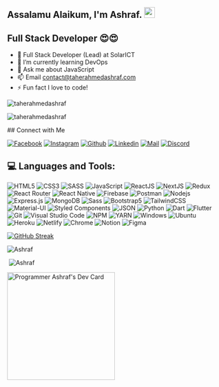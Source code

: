 
<!-- welcome message -->
<h2>Assalamu Alaikum, I'm Ashraf. <img src="https://media.giphy.com/media/hvRJCLFzcasrR4ia7z/giphy.gif" width="25px"> </h2>

###

## Full Stack Developer 😍😍

- 🔭 Full Stack Developer (Lead) at SolarICT
- 🌱 I’m currently learning DevOps
- 💬 Ask me about JavaScript
- 📫 Email contact@taherahmedashraf.com
- ⚡ Fun fact I love to code!
<p align="left"> <img src="https://komarev.com/ghpvc/?username=taherahmedashraf&label=Profile%20views&color=E4405F&style=flat" alt="taherahmedashraf" /> </p>
<p align="left"> <img src="https://www.codewars.com/users/Ashraf9053/badges/micro" alt="taherahmedashraf" /> </p>
## Connect with Me

[![Facebook](https://img.shields.io/badge/Facebook-1877F2?style=for-the-badge&logo=facebook&logoColor=white)](https://www.facebook.com/taheir.ashraf/)
[![Instagram](https://img.shields.io/badge/Instagram-E4405F?style=for-the-badge&logo=instagram&logoColor=white)](https://www.instagram.com/taheirashraf/)
[![Github](https://img.shields.io/badge/GitHub-100000?style=for-the-badge&logo=github&logoColor=white)](https://github.com/TaherAhmedAshraf)
[![Linkedin](https://img.shields.io/badge/LinkedIn-0077B5?style=for-the-badge&logo=linkedin&logoColor=white)](https://www.linkedin.com/in/taherahmedashraf/)
[![Mail](https://img.shields.io/badge/Gmail-D14836?style=for-the-badge&logo=gmail&logoColor=white)](mailto:taheirahmedashraf@gmail.com)
[![Discord](https://img.shields.io/badge/Discord-7289DA?style=for-the-badge&logo=discord&logoColor=white)](https://discordapp.com/users/531646946817998852)



## 💻 Languages and Tools:

![HTML5](https://img.shields.io/badge/HTML5-E34F26?style=for-the-badge&logo=html5&logoColor=white)
![CSS3](https://img.shields.io/badge/CSS3-1572B6?style=for-the-badge&logo=css3&logoColor=white)
![SASS](https://img.shields.io/badge/Sass-CC6699?style=for-the-badge&logo=sass&logoColor=white)
![JavaScript](https://img.shields.io/badge/JavaScript-F7DF1E?style=for-the-badge&logo=javascript&logoColor=black)
![ReactJS](https://img.shields.io/badge/React-20232A?style=for-the-badge&logo=react&logoColor=61DAFB)
![NextJS](https://img.shields.io/badge/NEXTJS-000000?style=for-the-badge&logo=Next.js&logoColor=white)
![Redux](https://img.shields.io/badge/Redux-593D88?style=for-the-badge&logo=redux&logoColor=white)
![React Router](https://img.shields.io/badge/React_Router-CA4245?style=for-the-badge&logo=react-router&logoColor=white)
![React Native](https://img.shields.io/badge/react_native-%2320232a.svg?style=for-the-badge&logo=react&logoColor=%2361DAFB)
![Firebase](https://img.shields.io/badge/firebase-ffca28?style=for-the-badge&logo=firebase&logoColor=black)
![Postman](https://img.shields.io/badge/Postman-FF6C37?style=for-the-badge&logo=Postman&logoColor=white)
![Nodejs](https://img.shields.io/badge/Node.js-339933?style=for-the-badge&logo=nodedotjs&logoColor=white)
![Express.js](https://img.shields.io/badge/Express.js-000000?style=for-the-badge&logo=express&logoColor=white)
![MongoDB](https://img.shields.io/badge/MongoDB-4EA94B?style=for-the-badge&logo=mongodb&logoColor=white)
![Sass](https://img.shields.io/badge/Sass-CC6699?style=for-the-badge&logo=sass&logoColor=white)
![Bootstrap5](https://img.shields.io/badge/Bootstrap-563D7C?style=for-the-badge&logo=bootstrap&logoColor=white)
![TailwindCSS](https://img.shields.io/badge/tailwindcss-%2338B2AC.svg?style=for-the-badge&logo=tailwind-css&logoColor=white)
![Material-UI](https://img.shields.io/badge/Material--UI-0081CB?style=for-the-badge&logo=material-ui&logoColor=white)
![Styled Components](https://img.shields.io/badge/styled--components-DB7093?style=for-the-badge&logo=styled-components&logoColor=white)
![JSON](https://img.shields.io/badge/json-5E5C5C?style=for-the-badge&logo=json&logoColor=white)
![Python](https://img.shields.io/badge/python-3670A0?style=for-the-badge&logo=python&logoColor=ffdd54)
![Dart](https://img.shields.io/badge/Dart-0175C2?style=for-the-badge&logo=dart&logoColor=white)
![Flutter](https://img.shields.io/badge/Flutter-%2302569B.svg?style=for-the-badge&logo=Flutter&logoColor=white)
![Git](https://img.shields.io/badge/Git-F05032?style=for-the-badge&logo=git&logoColor=white)
![Visual Studio Code](https://img.shields.io/badge/Visual_Studio_Code-0078D4?style=for-the-badge&logo=visual%20studio%20code&logoColor=white)
![NPM](https://img.shields.io/badge/npm-CB3837?style=for-the-badge&logo=npm&logoColor=white)
![YARN](https://img.shields.io/badge/Yarn-2C8EBB?style=for-the-badge&logo=yarn&logoColor=white)
![Windows](https://img.shields.io/badge/Windows-0078D6?style=for-the-badge&logo=windows&logoColor=white)
![Ubuntu](https://img.shields.io/badge/Ubuntu-E95420?style=for-the-badge&logo=Ubuntu&logoColor=white)
![Heroku](https://img.shields.io/badge/Heroku-430098?style=for-the-badge&logo=heroku&logoColor=white)
![Netlify](https://img.shields.io/badge/Netlify-00C7B7?style=for-the-badge&logo=netlify&logoColor=white)
![Chrome](https://img.shields.io/badge/Google_chrome-4285F4?style=for-the-badge&logo=Google-chrome&logoColor=white)
![Notion](https://img.shields.io/badge/Notion-000000?style=for-the-badge&logo=notion&logoColor=white)
![Figma](https://img.shields.io/badge/Figma-F24E1E?style=for-the-badge&logo=figma&logoColor=white)

[![GitHub Streak](https://streak-stats.demolab.com?user=TaherAhmedAshraf&theme=tokyonight&hide_border=true)](https://git.io/streak-stats)

<p align="left"><img src="https://github-readme-stats.vercel.app/api/top-langs?username=TaherAhmedAshraf&show_icons=true&theme=tokyonight&title_color=3cb480&locale=en&layout=compact" alt="Ashraf" /></p>

<p align="left">&nbsp;<img src="https://github-readme-stats.vercel.app/api?username=TaherAhmedAshraf&show_icons=true&theme=tokyonight&title_color=3cb480&locale=en" alt="Ashraf" /></p>
 
<a href="https://app.daily.dev/ashraf9053"><img src="https://api.daily.dev/devcards/92bcb36749924b82b718007e2262e259.png?r=1e7" width="250" alt="Programmer Ashraf's Dev Card"/></a>
